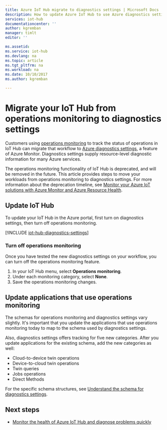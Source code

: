 ```yaml
---
title: Azure IoT Hub migrate to diagnostics settings | Microsoft Docs
description: How to update Azure IoT Hub to use Azure diagnostics settings instead of operations monitoring to monitor the status of operations on your IoT hub in real time.
services: iot-hub
documentationcenter: ''
author: kgremban
manager: timlt
editor: ''

ms.assetid: 
ms.service: iot-hub
ms.devlang: na
ms.topic: article
ms.tgt_pltfrm: na
ms.workload: na
ms.date: 10/10/2017
ms.author: kgremban

---
```

# Migrate your IoT Hub from operations monitoring to diagnostics settings

Customers using [operations monitoring][lnk-opsmon] to track the status of operations in IoT Hub can migrate that workflow to [Azure diagnostics settings][lnk-diagnostics-settings], a feature of Azure Monitor. Diagnostics settings supply resource-level diagnostic information for many Azure services.

The operations monitoring functionality of IoT Hub is deprecated, and will be removed in the future. This article provides steps to move your workloads from operations monitoring to diagnostics settings. For more information about the deprecation timeline, see [Monitor your Azure IoT solutions with Azure Monitor and Azure Resource Health][lnk-blog-announcement].

## Update IoT Hub

To update your IoT Hub in the Azure portal, first turn on diagnostics settings, then turn off operations monitoring.  

[!INCLUDE [iot-hub-diagnostics-settings](../../includes/iot-hub-diagnostics-settings.md)]

### Turn off operations monitoring

Once you have tested the new diagnostics settings on your workflow, you can turn off the operations monitoring feature. 

1. In your IoT Hub menu, select **Operations monitoring**.
1. Under each monitoring category, select **None**.
1. Save the operations monitoring changes.

## Update applications that use operations monitoring

The schemas for operations monitoring and diagnostics settings vary slightly. It's important that you update the applications that use operations monitoring today to map to the schema used by diagnostics settings. 

Also, diagnostics settings offers tracking for five new categories. After you update applications for the existing schema, add the new categories as well:

- Cloud-to-device twin operations
- Device-to-cloud twin operations
- Twin queries
- Jobs operations
- Direct Methods

For the specific schema structures, see [Understand the schema for diagnostics settings][lnk-diagnostics-schema].

## Next steps

- [Monitor the health of Azure IoT Hub and diagnose problems quickly][lnk-monitor]

[lnk-opsmon]: iot-hub-operations-monitoring.md
[lnk-diagnostics-settings]: ../monitoring-and-diagnostics/monitoring-overview-of-diagnostic-logs.md
[lnk-diagnostics-schema]: iot-hub-monitor-resource-health.md#understand-the-logs
[lnk-blog-announcement]: https://azure.microsoft.com/blog/monitor-your-azure-iot-accelerators-with-azure-monitor-and-azure-resource-health
[lnk-monitor]: iot-hub-monitor-resource-health.md
